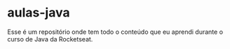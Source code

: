# aulas-java
Esse é um repositório onde tem todo o conteúdo que eu aprendi durante o curso de Java da Rocketseat.
